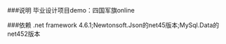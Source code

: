 ###说明
毕业设计项目demo：四国军旗online


###依赖
.net framework 4.6.1;Newtonsoft.Json的net45版本;MySql.Data的net452版本